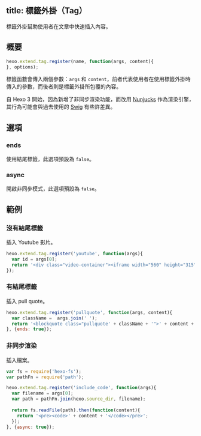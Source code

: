 title: 標籤外掛（Tag）
---
標籤外掛幫助使用者在文章中快速插入內容。

## 概要

``` js
hexo.extend.tag.register(name, function(args, content){
}, options);
```

標籤函數會傳入兩個參數：`args` 和 `content`，前者代表使用者在使用標籤外掛時傳入的參數，而後者則是標籤外掛所包覆的內容。

自 Hexo 3 開始，因為新增了非同步渲染功能，而改用 [Nunjucks] 作為渲染引擎，其行為可能會與過去使用的 [Swig] 有些許差異。

## 選項

### ends

使用結尾標籤，此選項預設為 `false`。

### async

開啟非同步模式，此選項預設為 `false`。

## 範例

### 沒有結尾標籤

插入 Youtube 影片。

``` js
hexo.extend.tag.register('youtube', function(args){
  var id = args[0];
  return '<div class="video-container"><iframe width="560" height="315" src="http://www.youtube.com/embed/' + id + '" frameborder="0" allowfullscreen></iframe></div>';
});
```

### 有結尾標籤

插入 pull quote。

``` js
hexo.extend.tag.register('pullquote', function(args, content){
  var className =  args.join(' ');
  return '<blockquote class="pullquote' + className + '">' + content + '</blockquote>';
}, {ends: true});
```

### 非同步渲染

插入檔案。

``` js
var fs = require('hexo-fs');
var pathFn = require('path');

hexo.extend.tag.register('include_code', function(args){
  var filename = args[0];
  var path = pathFn.join(hexo.source_dir, filename);
  
  return fs.readFile(path).then(function(content){
    return '<pre><code>' + content + '</code></pre>';
  });
}, {async: true});
```

[Nunjucks]: http://mozilla.github.io/nunjucks/
[Swig]: http://paularmstrong.github.io/swig/